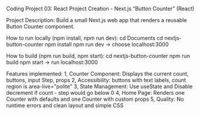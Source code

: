 Coding Project 03: React Project Creation - Next.js “Button Counter” (React)

Project Description: Build a small Next.js web app that renders a reusable Button Counter component.

How to run locally (npm install, npm run dev):
cd Documents 
cd nextjs-button-counter
npm install
npm run dev  -> choose localhost:3000


How to build (npm run build, npm start):
cd nextjs-button-counter
npm run build
npm start  ->  run localhost:3000

Features implemented:
1, Counter Component: Displays the current count, buttons, input Step, props
2, Accessibility: buttons with text labels, count region is area-live="polite"
3, State Management: Use useState and Disable decrement if count - step would go below 0
4, Home Page: Renders one Counter with defaults and one Counter with custom props
5, Quality: No runtime errors and clean layout and simple CSS

